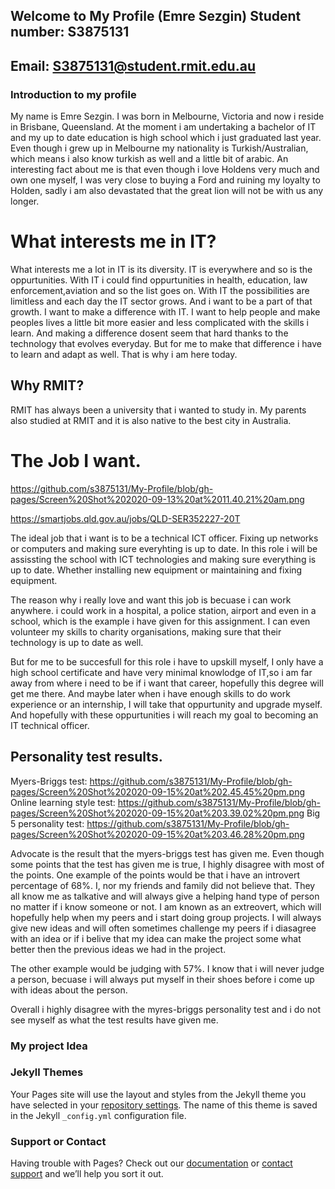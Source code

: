 ## Welcome to My Profile (Emre Sezgin)                                                                                Student number: S3875131
## Email: S3875131@student.rmit.edu.au

### Introduction to my profile

My name is Emre Sezgin. I was born in Melbourne, Victoria and now i reside in Brisbane, Queensland. At the moment i am undertaking a bachelor of IT and my up to date education is high school which i just graduated last year. Even though i grew up in Melbourne my nationality is Turkish/Australian, which means i also know turkish as well and a little bit of arabic. An interesting fact about me is that even though i love Holdens very much and own one myself, I was very close to buying a Ford and ruining my loyalty to Holden, sadly i am also devastated that the great lion will not be with us any longer.









# What interests me in IT?
What interests me a lot in IT is its diversity. IT is everywhere and so is the oppurtunities. With IT i could find oppurtunities in health, education, law enforcement,aviation and so the list goes on. With IT the possibilities are limitless and each day the IT sector grows. And i want to be a part of that growth. I want to make a difference with IT. I want to help people and make peoples lives a little bit more easier and less complicated with the skills i learn.  And making a difference dosent seem that hard thanks to the technology that evolves everyday. But for me to make that difference i have to learn and adapt as well. That is why i am here today.




## Why RMIT?
RMIT has always been a university that i wanted to study in. My parents also studied at RMIT and it is also native to the best city in Australia.





# The Job I want.

https://github.com/s3875131/My-Profile/blob/gh-pages/Screen%20Shot%202020-09-13%20at%2011.40.21%20am.png


https://smartjobs.qld.gov.au/jobs/QLD-SER352227-20T


The ideal job that i want is to be a technical ICT officer. Fixing up networks or computers and making sure everyhting is up to date. In this role i will be assissting the school with ICT technologies and making sure everything is up to date. Whether installing new equipment or maintaining and fixing equipment.

The reason why i really love and want this job is becuase i can work anywhere. i could work in a hospital, a police station, airport and even in a  school, which is the example i have given for this assignment. I can even volunteer my skills to charity organisations, making sure that their technology is up to date as well.

But for me to be succesfull for this role i have to upskill myself, I only have a high school certificate and have very minimal knowlodge of IT,so i am far away from where i need to be if i want that career, hopefully this degree will get me there. And maybe later when i have enough skills to do work experience or an internship, I will take that oppurtunity and upgrade myself. And hopefully with these oppurtunities i will reach my goal to becoming an IT technical officer.


## Personality test results.
  Myers-Briggs test: https://github.com/s3875131/My-Profile/blob/gh-pages/Screen%20Shot%202020-09-15%20at%202.45.45%20pm.png
  Online learning style test: https://github.com/s3875131/My-Profile/blob/gh-pages/Screen%20Shot%202020-09-15%20at%203.39.02%20pm.png
  Big 5 personality test: https://github.com/s3875131/My-Profile/blob/gh-pages/Screen%20Shot%202020-09-15%20at%203.46.28%20pm.png

Advocate is the result that the myers-briggs test has given me. Even though some points that the test has given me is true, I highly disagree with most of the points. One example of the points would be that i have an introvert percentage of 68%. I, nor my friends and family did not believe that. They all know me as talkative and will always give a helping hand type of person no matter if i know someone or not. I am known as an extreovert, which will hopefully help when my peers and i start doing group projects. I will always give new ideas and will often sometimes challenge my peers if i diasagree with an idea or if i belive that my idea can make the project some what better then the previous ideas we had in the project. 

The other example would be judging with 57%. I know that i will never judge a person, becuase i will always put myself in their shoes before i come up with ideas about the person.

Overall i highly disagree with the myres-briggs personality test and i do not see myself as what the test results have given me.


### My project Idea







### Jekyll Themes

Your Pages site will use the layout and styles from the Jekyll theme you have selected in your [repository settings](https://github.com/s3875131/ICCB/settings). The name of this theme is saved in the Jekyll `_config.yml` configuration file.

### Support or Contact

Having trouble with Pages? Check out our [documentation](https://docs.github.com/categories/github-pages-basics/) or [contact support](https://github.com/contact) and we’ll help you sort it out.
